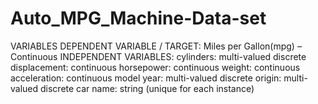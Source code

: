 # Auto_MPG_Machine-Data-set
VARIABLES DEPENDENT VARIABLE / TARGET: Miles per Gallon(mpg) – Continuous INDEPENDENT VARIABLES: cylinders: multi-valued discrete displacement: continuous horsepower: continuous weight: continuous acceleration: continuous model year: multi-valued discrete origin: multi-valued discrete car name: string (unique for each instance)
